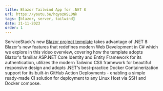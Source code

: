 ```yaml
---
title: Blazor Tailwind App for .NET 8
url: https://youtu.be/hqyozHSL0Nk
tags: [blazor, server, tailwind]
date: 21-11-2023
order: 1
---
```


ServiceStack's new [Blazor project template](/posts/net8-blazor-template) takes advantage of .NET 8 Blazor's new features 
that redefines modern Web Development in C# which we explore in this video overview, covering how the template adopts Blazor's 
familiar ASP.NET Core Identity and Entity Framework for its authentication, utilizes the modern Tailwind CSS framework for beautiful
responsive design and adopts .NET's best-practice Docker Containerization support for its built-in GitHub Action
Deployments - enabling a simple ready-made CI solution for deployment to any Linux Host via SSH and Docker compose.